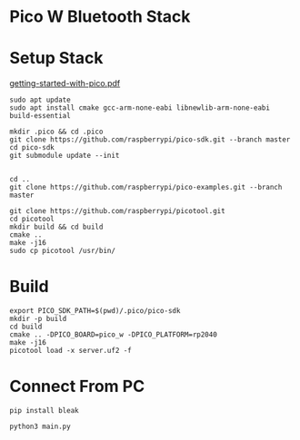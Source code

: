 # Pico W Bluetooth Stack

# Setup Stack
[getting-started-with-pico.pdf](https://datasheets.raspberrypi.com/pico/getting-started-with-pico.pdf)

```console
sudo apt update
sudo apt install cmake gcc-arm-none-eabi libnewlib-arm-none-eabi build-essential

mkdir .pico && cd .pico
git clone https://github.com/raspberrypi/pico-sdk.git --branch master
cd pico-sdk
git submodule update --init


cd ..
git clone https://github.com/raspberrypi/pico-examples.git --branch master

git clone https://github.com/raspberrypi/picotool.git
cd picotool
mkdir build && cd build
cmake ..
make -j16
sudo cp picotool /usr/bin/
```

# Build
```console
export PICO_SDK_PATH=$(pwd)/.pico/pico-sdk
mkdir -p build
cd build
cmake .. -DPICO_BOARD=pico_w -DPICO_PLATFORM=rp2040
make -j16
picotool load -x server.uf2 -f
```

# Connect From PC
```
pip install bleak
```

```
python3 main.py
```